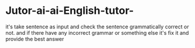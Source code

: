 # Jutor-ai-ai-English-tutor-
it's take sentence as input and check the sentence grammatically correct or not. and if there have any incorrect grammar or something else it's fix it and provide the best answer 

